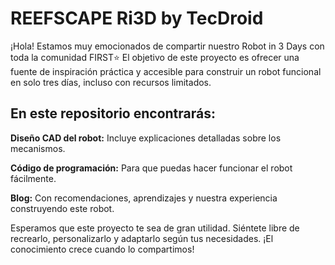 # REEFSCAPE Ri3D by TecDroid

¡Hola! Estamos muy emocionados de compartir nuestro Robot in 3 Days con toda la comunidad FIRST⭐
El objetivo de este proyecto es ofrecer una fuente de inspiración práctica y accesible para construir un robot funcional en solo tres días, incluso con recursos limitados.

## En este repositorio encontrarás:
**Diseño CAD del robot:** Incluye explicaciones detalladas sobre los mecanismos.

**Código de programación:** Para que puedas hacer funcionar el robot fácilmente.

**Blog:** Con recomendaciones, aprendizajes y nuestra experiencia construyendo este robot.

Esperamos que este proyecto te sea de gran utilidad. Siéntete libre de recrearlo, personalizarlo y adaptarlo según tus necesidades. ¡El conocimiento crece cuando lo compartimos!





